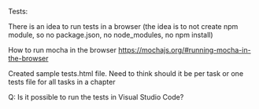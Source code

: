 Tests:

There is an idea to run tests in a browser (the idea is to not create npm module, so no package.json, no node_modules, no npm install)

How to run mocha in the browser
https://mochajs.org/#running-mocha-in-the-browser

Created sample tests.html file. Need to think should it be per task or one tests file for all tasks in a chapter


Q: Is it possible to run the tests in Visual Studio Code?